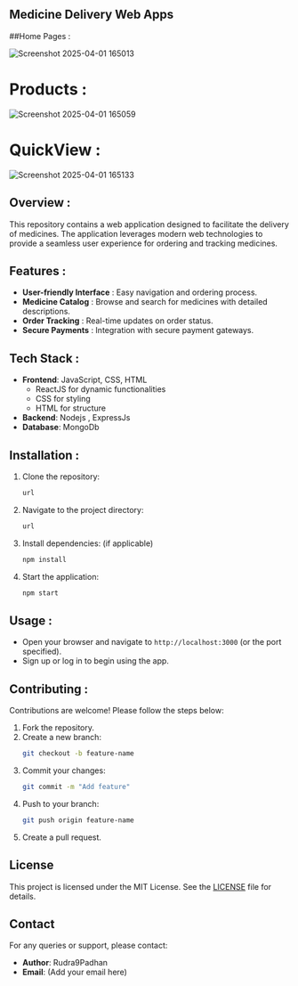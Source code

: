 ## Medicine Delivery Web Apps
##Home Pages :

![Screenshot 2025-04-01 165013](https://github.com/user-attachments/assets/29f4a49a-761d-4efb-ba06-74b0ea20c025)
# Products :

![Screenshot 2025-04-01 165059](https://github.com/user-attachments/assets/bf674079-08ca-4c94-a929-b7a573319846)
# QuickView :

![Screenshot 2025-04-01 165133](https://github.com/user-attachments/assets/6c1dea50-96fc-4d7d-a4fe-25a65b338ee4)


## Overview :
This repository contains a web application designed to facilitate the delivery of medicines. The application leverages modern web technologies to provide a seamless user experience for ordering and tracking medicines.

## Features :
- **User-friendly Interface** : Easy navigation and ordering process.
- **Medicine Catalog** : Browse and search for medicines with detailed descriptions.
- **Order Tracking** : Real-time updates on order status.
- **Secure Payments** : Integration with secure payment gateways.
  
## Tech Stack :
- **Frontend**: JavaScript, CSS, HTML
   - ReactJS for dynamic functionalities
   - CSS for styling
   - HTML for structure
- **Backend**: Nodejs , ExpressJs
- **Database**: MongoDb

## Installation :
1. Clone the repository:
   ```bash
   url
   ```
2. Navigate to the project directory:
   ```bash
   url
    ```
3. Install dependencies: (if applicable)
   ```bash
   npm install
   ```
4. Start the application:
   ```bash
   npm start
   ```

## Usage :

- Open your browser and navigate to `http://localhost:3000` (or the port specified).
- Sign up or log in to begin using the app.

## Contributing :

Contributions are welcome! Please follow the steps below:
1. Fork the repository.
2. Create a new branch:
   ```bash
   git checkout -b feature-name
   ```
3. Commit your changes:
   ```bash
   git commit -m "Add feature"
   ```
4. Push to your branch:
   ```bash
   git push origin feature-name
   ```
5. Create a pull request.

## License
This project is licensed under the MIT License. See the [LICENSE](LICENSE) file for details.

## Contact
For any queries or support, please contact:
- **Author**: Rudra9Padhan
- **Email**: (Add your email here)

